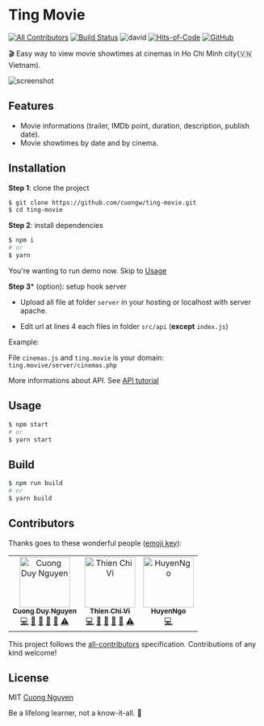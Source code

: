 ﻿# Ting Movie

[![All Contributors](https://img.shields.io/badge/all_contributors-3-orange.svg)](#contributors)
[![Build Status](https://travis-ci.org/cuongw/ting-movie.svg?branch=master)](https://travis-ci.org/cuongw/ting-movie)
![david](https://img.shields.io/david/cuongw/ting-movie.svg)
[![Hits-of-Code](https://hitsofcode.com/github/cuongw/ting-movie)](https://hitsofcode.com/view/github/cuongw/ting-movie)
[![GitHub](https://img.shields.io/github/license/cuongw/ting-movie.svg)](https://github.com/cuongw/ting-movie/blob/master/LICENSE)

🎬 Easy way to view movie showtimes at cinemas in Ho Chi Minh city(🇻🇳 Vietnam).

![screenshot](screenshots/showtime.gif)

## Features

- Movie informations (trailer, IMDb point, duration, description, publish date).
- Movie showtimes by date and by cinema.

## Installation

**Step 1**: clone the project

```sh
$ git clone https://github.com/cuongw/ting-movie.git
$ cd ting-movie
```

**Step 2**: install dependencies

```sh
$ npm i
# or
$ yarn
```

You're wanting to run demo now. Skip to [Usage](#usage)

**Step 3*** (option): setup hook server

- Upload all file at folder `server` in your hosting or localhost with server apache.

- Edit url at lines 4 each files in folder `src/api` (**except** `index.js`)

Example:

File `cinemas.js` and `ting.movie` is your domain: `ting.movive/server/cinemas.php`

More informations about API. See [API tutorial](server/README.md)

## Usage

```sh
$ npm start
# or
$ yarn start
```

## Build

```sh
$ npm run build
# or
$ yarn build
```

## Contributors

Thanks goes to these wonderful people ([emoji key](https://allcontributors.org/docs/en/emoji-key)):

<!-- ALL-CONTRIBUTORS-LIST:START - Do not remove or modify this section -->
<!-- prettier-ignore -->
<table><tr><td align="center"><a href="http://cuongw.me"><img src="https://avatars0.githubusercontent.com/u/34389409?v=4" width="100px;" alt="Cuong Duy Nguyen"/><br /><sub><b>Cuong Duy Nguyen</b></sub></a><br /><a href="https://github.com/cuongw/ting-movie/commits?author=cuongw" title="Code">💻</a> <a href="#design-cuongw" title="Design">🎨</a> <a href="https://github.com/cuongw/ting-movie/commits?author=cuongw" title="Documentation">📖</a> <a href="#review-cuongw" title="Reviewed Pull Requests">👀</a> <a href="#maintenance-cuongw" title="Maintenance">🚧</a> <a href="https://github.com/cuongw/ting-movie/commits?author=cuongw" title="Tests">⚠️</a></td><td align="center"><a href="https://www.facebook.com/tvc1212"><img src="https://avatars2.githubusercontent.com/u/35712888?v=4" width="100px;" alt="Thien Chi Vi"/><br /><sub><b>Thien Chi Vi</b></sub></a><br /><a href="https://github.com/cuongw/ting-movie/commits?author=tvc12" title="Code">💻</a> <a href="https://github.com/cuongw/ting-movie/commits?author=tvc12" title="Documentation">📖</a> <a href="#tool-tvc12" title="Tools">🔧</a> <a href="#maintenance-tvc12" title="Maintenance">🚧</a> <a href="#question-tvc12" title="Answering Questions">💬</a> <a href="https://github.com/cuongw/ting-movie/commits?author=tvc12" title="Tests">⚠️</a></td><td align="center"><a href="https://github.com/HuyenNgo"><img src="https://avatars0.githubusercontent.com/u/38158626?v=4" width="100px;" alt="HuyenNgo"/><br /><sub><b>HuyenNgo</b></sub></a><br /><a href="https://github.com/cuongw/ting-movie/commits?author=HuyenNgo" title="Code">💻</a></td></tr></table>

<!-- ALL-CONTRIBUTORS-LIST:END -->

This project follows the [all-contributors](https://github.com/all-contributors/all-contributors) specification. Contributions of any kind welcome!

## License

MIT [Cuong Nguyen](https://www.linkedin.com/in/cuong9/)

<!-- INSPIRATIONAL_QUOTE_START -->
Be a lifelong learner, not a know-it-all.
🦖
<!-- INSPIRATIONAL_QUOTE_END -->
